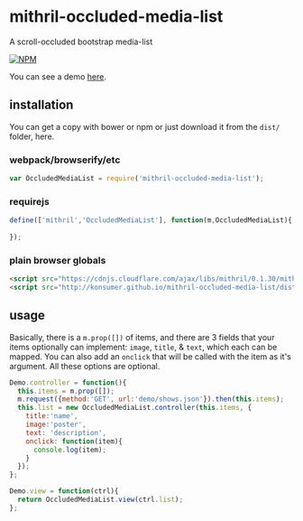 # mithril-occluded-media-list

A scroll-occluded bootstrap media-list

[![NPM](https://nodei.co/npm/mithril-occluded-media-list.png?compact=true)](https://nodei.co/npm/mithril-occluded-media-list/)

You can see a demo [here](http://konsumer.github.io/mithril-occluded-media-list).


## installation

You can get a copy with bower or npm or just download it from the `dist/` folder, here.

### webpack/browserify/etc

```js
var OccludedMediaList = require('mithril-occluded-media-list');
```

### requirejs

```js
define(['mithril','OccludedMediaList'], function(m,OccludedMediaList){
  
});
```

### plain browser globals
```html
<script src="https://cdnjs.cloudflare.com/ajax/libs/mithril/0.1.30/mithril.min.js"></script>
<script src="http://konsumer.github.io/mithril-occluded-media-list/dist/OccludedMediaList.min.js"></script>
```

## usage

Basically, there is a `m.prop([])` of items, and there are 3 fields that your items optionally can implement: `image`, `title`, & `text`, which each can be mapped. You can also add an `onclick` that will be called with the item as it's argument. All these options are optional.

```js
Demo.controller = function(){
  this.items = m.prop([]);
  m.request({method:'GET', url:'demo/shows.json'}).then(this.items);
  this.list = new OccludedMediaList.controller(this.items, {
    title:'name',
    image:'poster',
    text: 'description',
    onclick: function(item){
      console.log(item);
    }
  });
};

Demo.view = function(ctrl){
  return OccludedMediaList.view(ctrl.list);
};
```